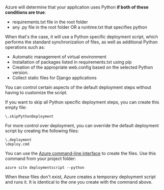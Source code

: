 Azure will determine that your application uses Python **if both of these conditions are true**:

* requirements.txt file in the root folder
* any .py file in the root folder OR a runtime.txt that specifies python

When that's the case, it will use a Python specific deployment script, which performs the standard synchronization of files, as well as additional Python operations such as:

* Automatic management of virtual environment
* Installation of packages listed in requirements.txt using pip
* Creation of the appropriate web.config based on the selected Python version.
* Collect static files for Django applications

You can control certain aspects of the default deployment steps without having to customize the script.

If you want to skip all Python specific deployment steps, you can create this empty file:

```
\.skipPythonDeployment
```

For more control over deployment, you can override the default deployment script by creating the following files:

```
\.deployment
\deploy.cmd
```

You can use the [Azure command-line interface][Azure command-line interface] to create the files.  Use this command from your project folder:

```
azure site deploymentscript --python
```

When these files don't exist, Azure creates a temporary deployment script and runs it.  It is identical to the one you create with the command above.

[Azure command-line interface]: /downloads/